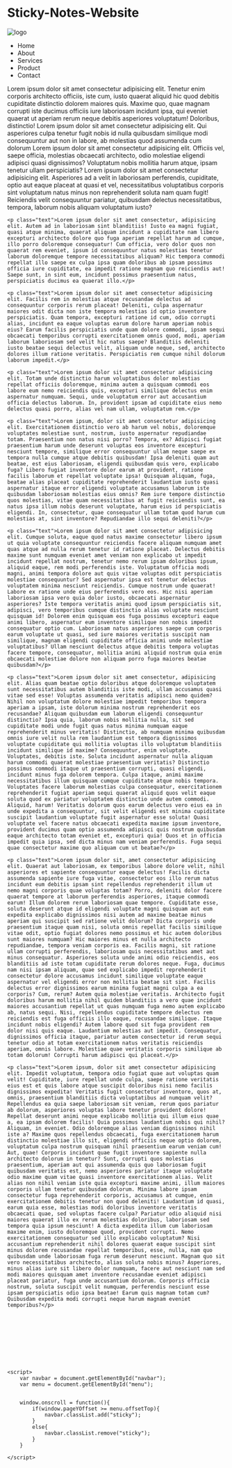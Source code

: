 # Sticky-Notes-Website
<!DOCTYPE html>
<html lang="en">
<head>
    <meta charset="UTF-8">
    <meta http-equiv="X-UA-Compatible" content="IE=edge">
    <meta name="viewport" content="width=device-width, initial-scale=1.0">
    <title>Sticky Notes Website</title>
    <link rel="stylesheet" href="style.css">
</head>
<body>
    <div class="header">
        <nav id="navbar">
            <img src="logo.png" alt="logo" class="logo">
            <ul id="menu">
                <li>Home</li>
                <li>About</li>
                <li>Services</li>
                <li>Product</li>
                <li>Contact</li>
            </ul>
        </nav>
    </div>
    <p class="text">Lorem ipsum dolor sit amet consectetur adipisicing elit. Tenetur enim corporis architecto officiis, iste cum, iusto quaerat aliquid hic quod debitis cupiditate distinctio dolorem maiores quis. Maxime quo, quae magnam corrupti iste ducimus officiis iure laboriosam incidunt ipsa, qui eveniet quaerat ut aperiam rerum neque debitis asperiores voluptatum! Doloribus, distinctio! Lorem ipsum dolor sit amet consectetur adipisicing elit. Qui asperiores culpa tenetur fugit nobis id nulla quibusdam similique modi consequuntur aut non in labore, ab molestias quod assumenda cum dolorum  Lorem ipsum dolor sit amet consectetur adipisicing elit. Officiis vel, saepe officia, molestias obcaecati architecto, odio molestiae eligendi adipisci quasi dignissimos? Voluptatum nobis mollitia harum atque, ipsam tenetur ullam perspiciatis? Lorem ipsum dolor sit amet consectetur adipisicing elit. Asperiores ad a velit in laboriosam perferendis, cupiditate, optio aut eaque placeat at quasi et vel, necessitatibus voluptatibus corporis sint voluptatum natus minus non reprehenderit soluta nam quam fugit! Reiciendis velit consequuntur pariatur, quibusdam delectus necessitatibus, tempora, laborum nobis aliquam voluptatum iusto? </p>

    <p class="text">Lorem ipsum dolor sit amet consectetur, adipisicing elit. Autem ad in laboriosam sint blanditiis! Iusto ea magni fugiat, quasi atque minima, quaerat aliquam incidunt a cupiditate nam libero excepturi architecto dolore quo fuga aperiam repellat harum ad cumque, illo porro doloremque consequatur! Cum officia, vero dolor quos non quaerat rem eveniet, ipsum id consequuntur natus molestias tenetur laborum doloremque tempore necessitatibus aliquam? Hic tempora commodi repellat illo saepe ex culpa ipsa quam doloribus ab ipsam possimus officia iure cupiditate, ea impedit ratione magnam quo reiciendis aut! Saepe sunt, in sint eum, incidunt possimus praesentium natus, perspiciatis ducimus ea quaerat illo.</p>

    <p class="text">Lorem ipsum dolor sit amet consectetur adipisicing elit. Facilis rem in molestias atque recusandae delectus ad consequuntur corporis rerum placeat! Deleniti, culpa aspernatur maiores odit dicta non iste tempora molestias id optio inventore perspiciatis. Quam tempora, excepturi ratione id cum, odio corrupti alias, incidunt ea eaque voluptas earum dolore harum aperiam nobis eius? Earum facilis perspiciatis unde quam dolore commodi, ipsam sequi obcaecati temporibus corrupti exercitationem omnis quod, modi, aperiam laborum laboriosam sed velit hic natus saepe? Blanditiis deleniti iusto beatae sequi delectus velit, aliquam unde neque, sed, architecto dolores illum ratione veritatis. Perspiciatis rem cumque nihil dolorum laborum impedit.</p>

    <p class="text">Lorem ipsum dolor sit amet consectetur adipisicing elit. Totam unde distinctio harum voluptatibus dolor molestias repellat officiis doloremque, minima autem a quisquam commodi eos labore eum nemo reiciendis quis, excepturi similique delectus enim aspernatur numquam. Sequi, unde voluptatum error aut accusantium officia delectus laborum. In, provident ipsam ad cupiditate eius nemo delectus quasi porro, alias vel nam ullam, voluptatum rem.</p>

    <p class="text">Lorem ipsum, dolor sit amet consectetur adipisicing elit. Exercitationem distinctio vero ab harum vel nobis, doloremque voluptates molestiae sunt, nostrum, iusto aspernatur repudiandae totam. Praesentium non natus nisi porro? Tempora, ex? Adipisci fugiat praesentium harum unde deserunt voluptas eos inventore excepturi nesciunt tempore, similique error consequuntur ullam neque saepe ex tempora nulla cumque atque debitis quibusdam! Ipsa deleniti quam aut beatae, est eius laboriosam, eligendi quibusdam quis vero, explicabo fuga? Libero fugiat inventore dolor earum at provident, ratione facilis laborum et repellat voluptate ipsa! Quisquam aliquam, fuga, beatae alias placeat cupiditate reprehenderit laudantium iusto quasi aspernatur itaque error eligendi voluptate accusamus laborum iste quibusdam laboriosam molestias eius omnis? Rem iure tempore distinctio quos molestias, vitae quam necessitatibus at fugit reiciendis sunt, ea natus ipsa illum nobis deserunt voluptate, harum eius id perspiciatis eligendi. In, consectetur, quae consequatur ullam totam quod harum cum molestias at, sint inventore? Repudiandae illo sequi deleniti?</p>

    <p class="text">Lorem ipsum dolor sit amet consectetur adipisicing elit. Cumque soluta, eaque quod natus maxime consectetur libero ipsum ut quia voluptate consequuntur reiciendis facere aliquam numquam amet quas atque ad nulla rerum tenetur id ratione placeat. Delectus debitis maxime sunt numquam eveniet amet veniam non explicabo ut impedit incidunt repellat nostrum, tenetur nemo rerum ipsam doloribus ipsum, aliquid eaque, rem modi perferendis iste. Voluptatum officia modi magni, animi tempora dolore aut quis vitae voluptas odit perspiciatis molestiae consequuntur? Sed aspernatur ipsa est tenetur delectus voluptatem minima nesciunt reiciendis. Cumque nostrum unde quaerat! Labore ex ratione unde eius perferendis vero eos. Hic nisi aperiam laboriosam ipsa vero quia dolor iusto, obcaecati aspernatur asperiores? Iste tempora veritatis animi quod ipsum perspiciatis sit, adipisci, vero temporibus cumque distinctio alias voluptate nesciunt quisquam id! Dolorem enim quisquam eos fuga possimus excepturi eaque animi libero, aspernatur eum inventore similique non nobis impedit consequatur optio cum. Laboriosam natus asperiores saepe cum corporis earum voluptate ut quasi, sed iure maiores veritatis suscipit nam similique, magnam eligendi cupiditate officia animi unde molestiae voluptatibus? Ullam nesciunt delectus atque debitis tempora voluptas facere tempore, consequatur, mollitia animi aliquid nostrum quia enim obcaecati molestiae dolore non aliquam porro fuga maiores beatae quibusdam?</p>

    <p class="text">Lorem ipsum dolor sit amet consectetur, adipisicing elit. Alias quam beatae optio doloribus atque doloremque voluptatem sunt necessitatibus autem blanditiis iste modi, ullam accusamus quasi vitae sed esse! Voluptas assumenda veritatis adipisci nemo quidem? Nihil non voluptatum dolore molestiae impedit temporibus tempora aperiam a ipsam, iste dolorum minima nostrum reprehenderit eos recusandae? Aliquam quibusdam eum laborum eligendi consequuntur distinctio? Ipsa quia, laborum nobis mollitia nulla, sit sed cupiditate modi unde fugit quas natus minima numquam eaque reprehenderit minus veritatis! Distinctio, ab numquam minima quibusdam omnis iure velit nulla rem laudantium est tempora dignissimos voluptate cupiditate qui mollitia voluptas illo voluptatum blanditiis incidunt similique id maxime? Consequuntur, enim voluptate. Voluptates, debitis iste. Soluta incidunt aspernatur nulla aliquam harum commodi quaerat molestiae praesentium veritatis? Distinctio possimus commodi itaque ut praesentium corrupti, quasi eligendi, incidunt minus fuga dolorem tempora. Culpa itaque, animi maxime necessitatibus illum quisquam cumque cupiditate atque nobis tempora. Voluptates facere laborum molestias culpa consequatur, exercitationem reprehenderit fugiat aperiam sequi quaerat aliquid quos velit eaque soluta quod ex pariatur voluptatem distinctio unde autem commodi. Aliquid, harum! Veritatis dolorum quos earum delectus vero eius ea in unde expedita a consequuntur, sit velit eligendi est minima cupiditate suscipit laudantium voluptate fugit aspernatur esse soluta! Quasi voluptate vel facere natus obcaecati expedita maxime ipsum inventore, provident ducimus quam optio assumenda adipisci quis nostrum quibusdam eaque architecto totam eveniet et, excepturi quia! Quos et in officia impedit quia ipsa, sed dicta minus nam veniam perferendis. Fuga sequi quae consectetur maxime quo aliquam cum ut beatae?</p>

    <p class="text">Lorem ipsum dolor sit, amet consectetur adipisicing elit. Quaerat aut laboriosam, ex temporibus labore dolore velit, nihil asperiores et sapiente consequuntur eaque delectus! Facilis dicta assumenda sapiente iure fuga vitae, consectetur eos illo rerum natus incidunt eum debitis ipsam sint repellendus reprehenderit illum ut nemo magni corporis quae voluptas totam? Porro, deleniti dolor facere quaerat tempore at laborum perferendis asperiores, itaque commodi earum! Illum dolorem rerum laboriosam quae tempore. Cupiditate esse, soluta deserunt atque id eligendi voluptate magni quisquam aut eum expedita explicabo dignissimos nisi autem ad maxime beatae minus aperiam qui suscipit sed ratione velit dolorum? Dicta corporis unde praesentium itaque quam nisi, soluta omnis repellat facilis similique vitae odit, optio fugiat dolores nemo possimus et hic autem doloribus sunt maiores numquam? Hic maiores minus et nulla architecto repudiandae, tempora veniam corporis ea. Facilis magni, sit ratione ullam corrupti perferendis, laboriosam quis necessitatibus amet aut minus consequatur. Asperiores soluta unde animi odio reiciendis, eos blanditiis ad iste totam cupiditate rerum dolores neque. Fuga, ducimus nam nisi ipsam aliquam, quae sed explicabo impedit reprehenderit consectetur dolore accusamus incidunt similique voluptate eaque aspernatur vel eligendi error non mollitia beatae sit sint. Facilis delectus error dignissimos earum minima fugiat magni culpa a ea corporis? Cum, rerum? Autem quia molestiae veritatis. Architecto fugit doloribus harum mollitia nihil quidem blanditiis a vero quae incidunt maiores accusantium repellat ut quas numquam fuga nemo autem explicabo ab, natus sequi. Nisi, repellendus cupiditate tempore delectus rem reiciendis est fuga officiis illo eaque, recusandae similique. Itaque incidunt nobis eligendi? Autem labore quod sit fuga provident rem dolor nisi quis eaque. Laudantium molestias aut impedit. Consequatur, dignissimos officia itaque, pariatur autem consectetur id rerum sequi tenetur odio at totam exercitationem natus veritatis reiciendis aperiam, omnis labore. Molestiae quae veritatis corporis similique ab totam dolorum! Corrupti harum adipisci qui placeat.</p>

    <p class="text">Lorem ipsum, dolor sit amet consectetur adipisicing elit. Impedit voluptatum, tempora odio fugiat quae aut voluptas quam velit! Cupiditate, iure repellat unde culpa, saepe ratione veritatis eius est et quis labore atque suscipit doloribus nisi nemo facilis dignissimos expedita! Veritatis fugit consectetur inventore, quos at, omnis, praesentium blanditiis dicta voluptatibus ad numquam velit? Repellendus ea quia saepe laboriosam sit veniam, rerum quos pariatur ab dolorum, asperiores voluptas labore tenetur provident dolore! Repellat deserunt animi neque explicabo mollitia qui illum eius quae a, ea ipsam dolorem facilis! Quia possimus laudantium nobis qui nihil? Aliquam, in eveniet. Odio doloremque alias veniam dignissimos nihil iste a? Maxime quos repellendus obcaecati, fuga exercitationem harum distinctio molestiae illo sit, eligendi officiis neque optio dolorem, voluptatum culpa nostrum quisquam nihil praesentium earum veniam cum! Aut, quae! Corporis incidunt quae fugit inventore sapiente nulla architecto dolorum in tenetur? Sunt, corrupti quos molestias praesentium, aperiam aut qui assumenda quis quo laboriosam fugit quibusdam veritatis est, nemo asperiores pariatur itaque voluptate odio maxime quam vitae quasi inventore exercitationem alias. Velit alias non nihil veniam iste quia excepturi maxime animi, illum maiores corporis ullam tenetur quibusdam dolorum. Minima labore ipsam consectetur fuga reprehenderit corporis, accusamus at cumque, enim exercitationem debitis tenetur non quod deleniti! Laudantium id quasi, earum quia esse, molestias modi doloribus inventore veritatis obcaecati quae, sed voluptas facere culpa? Pariatur odio aliquid nisi maiores quaerat illo ex rerum molestias doloribus, laboriosam sed tempora quia ipsum nesciunt! A dicta expedita illum cum laboriosam maxime enim, iusto doloremque quod, provident corrupti. Nemo exercitationem consequatur sed illo explicabo voluptatum? Nisi accusantium reprehenderit nihil dolores quaerat eaque suscipit sint minus dolorem recusandae repellat temporibus, esse, nulla, nam quo quibusdam unde laboriosam fuga rerum deserunt nesciunt. Magnam quo sit vero necessitatibus architecto, alias soluta nobis minus? Asperiores, minus alias iure sit libero dolor numquam, facere aut nesciunt nam sed modi maiores quisquam amet inventore recusandae eveniet adipisci placeat pariatur, fuga unde accusantium dolorum. Corporis officia nostrum, soluta suscipit velit numquam, perferendis nesciunt esse ipsam perspiciatis odio ipsa beatae! Earum quis magnam totam cum? Quibusdam expedita modi corrupti neque harum magnam eveniet temporibus?</p>

    
    
    
    
    
    
    
    
    
    <script>
        var navbar = document.getElementById("navbar");
        var menu = document.getElementById("menu");


        window.onscroll = function(){
            if(window.pageYOffset >= menu.offsetTop){
                navbar.classList.add("sticky");
            }
            else{
                navbar.classList.remove("sticky");
            }
        }

    </script>

</body>
</html>
